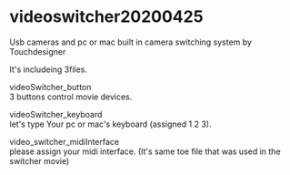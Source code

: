 # videoswitcher20200425
Usb cameras and pc or mac built in camera switching system by Touchdesigner

It's includeing 3files.


videoSwitcher_button  
3 buttons control movie devices.


videoSwitcher_keyboard  
let's type Your pc or mac's keyboard (assigned 1 2 3).

video_switcher_midiInterface  
please assign your midi interface.
(It's same toe file that was used in the switcher movie)
